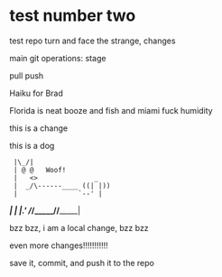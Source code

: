 # test number two
test repo
turn and face the strange, changes

main git operations: 
stage

pull
push

Haiku for Brad

Florida is neat
booze and fish and miami
fuck humidity


this is a change 

this is a dog

     |\_/|                  
     | @ @   Woof! 
     |   <>              _  
     |  _/\------____ ((| |))
     |               `--' |   
 ____|_       ___|   |___.' 
/_/_____/____/_______|

bzz bzz, i am a local change, bzz bzz

even more changes!!!!!!!!!!!

save it, commit, and push it to the repo